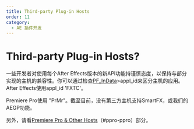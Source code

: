 ```yaml
---
title: Third-party Plug-in Hosts
order: 11
category:
  - AE 插件开发
---
```


# Third-party Plug-in Hosts?

一些开发者对使用每个After Effects版本的新API功能持谨慎态度，以保持与部分实现的主机的兼容性。你可以通过检查[PF_InData](.../effect-basics/PF_InData.html)>appl_id来区分主机的应用。After Effects使用appl_id 'FXTC'。

Premiere Pro使用 "PrMr"。截至目前，没有第三方主机支持SmartFX，或我们的AEGP功能。

另外，请看[Premiere Pro & Other Hosts](.../ppro/ppro.html)（#ppro-ppro）部分。